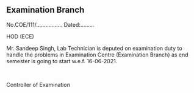 ## Examination Branch

No.COE/111/................. Dated:.........


HOD (ECE)

Mr. Sandeep Singh, Lab Technician is deputed on examination duty to handle the problems in Examination Centre (Examination Branch) as end semester is going to start w.e.f. 16-06-2021.


</br>

Controller of Examination
